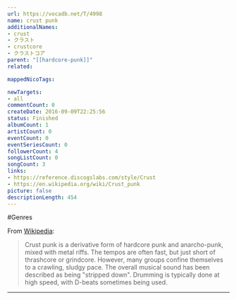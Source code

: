 ```yaml
---
url: https://vocadb.net/T/4998
name: crust punk
additionalNames: 
- crust
- クラスト
- crustcore
- クラストコア
parent: "[[hardcore-punk]]"
related:

mappedNicoTags:

newTargets:
- all
commentCount: 0
createDate: 2016-09-09T22:25:56
status: Finished
albumCount: 1
artistCount: 0
eventCount: 0
eventSeriesCount: 0
followerCount: 4
songListCount: 0
songCount: 3
links: 
- https://reference.discogslabs.com/style/Crust
- https://en.wikipedia.org/wiki/Crust_punk
picture: false
descriptionLength: 454
---
```


#Genres

From [Wikipedia](https://en.wikipedia.org/wiki/Crust_punk#Characteristics):

>Crust punk is a derivative form of hardcore punk and anarcho-punk, mixed with metal riffs. The tempos are often fast, but just short of thrashcore or grindcore. However, many groups confine themselves to a crawling, sludgy pace. The overall musical sound has been described as being "stripped down". Drumming is typically done at high speed, with D-beats sometimes being used.

---

